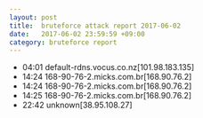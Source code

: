 ```yaml
---
layout: post
title:  bruteforce attack report 2017-06-02
date:   2017-06-02 23:59:59 +09:00
category: bruteforce report
---
```


* 04:01 default-rdns.vocus.co.nz[101.98.183.135]
* 14:24 168-90-76-2.micks.com.br[168.90.76.2]
* 14:24 168-90-76-2.micks.com.br[168.90.76.2]
* 14:25 168-90-76-2.micks.com.br[168.90.76.2]
* 22:42 unknown[38.95.108.27]
